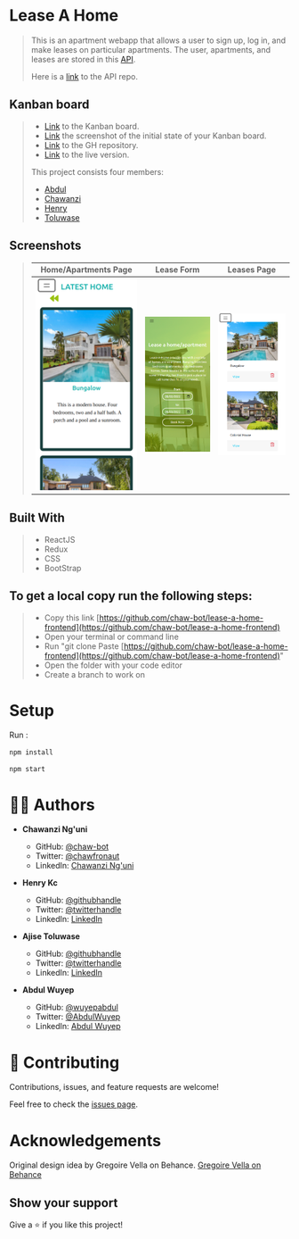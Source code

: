 # Lease A Home

>This is an apartment webapp that allows a user to sign up, log in, and make leases on particular apartments. The user, apartments, and leases are stored in this [API](https://lease-a-home-api.herokuapp.com/apartments).
>
>Here is a [link](https://github.com/chaw-bot/lease-a-home-API/tree/main) to the API repo.

## Kanban board
> - [Link](https://github.com/chaw-bot/lease-a-home-API/projects/1) to the Kanban board.
> - [Link](https://user-images.githubusercontent.com/58692590/155709772-22e11087-de10-4eb6-9b09-dcdd13aa49e6.png
) the screenshot of the initial state of your Kanban board.
> - [Link](https://github.com/HENRYKC24/lease-a-home-frontend/tree/main) to the GH repository.
> - [Link](https://lease-a-home.herokuapp.com/) to the live version.
>
>This project consists four members:
>- [Abdul](@wuyepabdul)
>- [Chawanzi](@chaw-bot)
>- [Henry](@HENRYKC24)
>- [Toluwase](@Whoistolu)

## Screenshots
> |Home/Apartments Page|Lease Form| Leases Page |
> |--------------|----------------|----------------|
> |![Screenshot](src/images/screenshot1.png)|![Screenshot](src/images/screenshot2.png)|![Screenshot](src/images/screenshot3.png)|

## Built With
>- ReactJS
>- Redux
>- CSS
>- BootStrap

## To get a local copy run the following steps:
>- Copy this link [https://github.com/chaw-bot/lease-a-home-frontend](https://github.com/chaw-bot/lease-a-home-frontend)
>- Open your terminal or command line
>- Run "git clone Paste [https://github.com/chaw-bot/lease-a-home-frontend](https://github.com/chaw-bot/lease-a-home-frontend)"
>- Open the folder with your code editor
>- Create a branch to work on

# Setup

Run :

```
npm install
```

```
npm start
```
# 👤👤 **Authors**

- **Chawanzi Ng'uni**
  - GitHub: [@chaw-bot](https://github.com/chaw-bot)
  - Twitter: [@chawfronaut](https://twitter.com/chawfronaut)
  - LinkedIn: [Chawanzi Ng'uni](https://www.linkedin.com/in/chawanzi-ng-uni-449328212/) 

- **Henry Kc**
  - GitHub: [@githubhandle](https://github.com/HENRYKC24)
  - Twitter: [@twitterhandle](https://twitter.com/henrykc24)
  - LinkedIn: [LinkedIn](https://linkedin.com/in/henry-kc)

- **Ajise Toluwase**
  - GitHub: [@githubhandle](https://github.com/Whoistolu)
  - Twitter: [@twitterhandle](https://twitter.com/Littletolu)
  - LinkedIn: [LinkedIn](https://www.linkedin.com/in/toluwase-ajise-9b40411b2/)

- **Abdul Wuyep**
  - GitHub: [@wuyepabdul](https://github.com/wuyepabdul)
  - Twitter: [@AbdulWuyep](https://twitter.com/AbdulWuyep)
  - LinkedIn: [Abdul Wuyep](https://www.linkedin.com/in/abdul-wuyep/)



# 🤝 Contributing

Contributions, issues, and feature requests are welcome!

Feel free to check the [issues page](https://github.com/chaw-bot/lease-a-home-frontend/issues).

# Acknowledgements
Original design idea by Gregoire Vella on Behance.
[Gregoire Vella on Behance](https://creativecommons.org/licenses/by-nc/4.0/)

## Show your support

Give a ⭐️ if you like this project!
